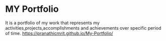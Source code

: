 # MY Portfolio
 It is a portfolio of my work that represents my activities,projects,accomplishments and achievements over specific period of time.
 https://pranathicmrit.github.io/My-Portfolio/
